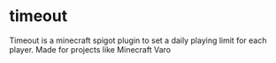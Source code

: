 # timeout
 Timeout is a minecraft spigot plugin to set a daily playing limit for each player. Made for projects like Minecraft Varo
